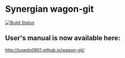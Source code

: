 # Synergian wagon-git

[![Build Status](https://travis-ci.com/tuxedo0801/wagon-git.svg?branch=master)](https://travis-ci.com/tuxedo0801/wagon-git)

## User's manual is now available here:

http://tuxedo0801.github.io/wagon-git/
